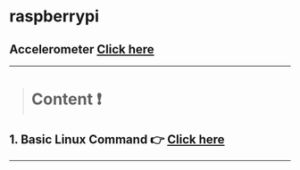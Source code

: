 # raspberrypi
## Accelerometer [Click here](https://github.com/kittikhun123456789/Adafruit_Python_ADXL345)
> 

---

> # **Content** :exclamation:

## 1. Basic Linux Command :point_right: [Click here](https://github.com/kittikhun123456789/raspberrypi/blob/main/linux.md)

---







